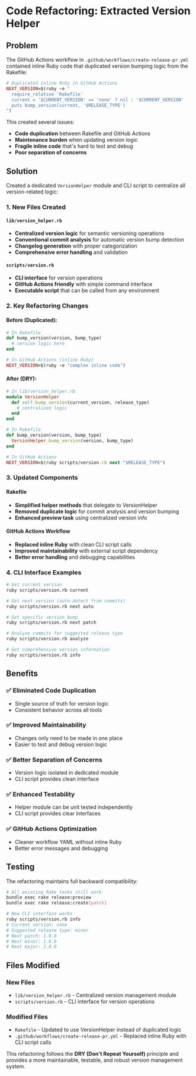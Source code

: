 # Code Refactoring: Extracted Version Helper

## Problem

The GitHub Actions workflow in `.github/workflows/create-release-pr.yml` contained inline Ruby code that duplicated version bumping logic from the Rakefile:

```ruby
# Duplicated inline Ruby in GitHub Actions
NEXT_VERSION=$(ruby -e "
  require_relative 'Rakefile'
  current = '$CURRENT_VERSION' == 'none' ? nil : '$CURRENT_VERSION'
  puts bump_version(current, '$RELEASE_TYPE')
")
```

This created several issues:

- **Code duplication** between Rakefile and GitHub Actions
- **Maintenance burden** when updating version logic
- **Fragile inline code** that's hard to test and debug
- **Poor separation of concerns**

## Solution

Created a dedicated `VersionHelper` module and CLI script to centralize all version-related logic:

### 1. New Files Created

#### `lib/version_helper.rb`

- **Centralized version logic** for semantic versioning operations
- **Conventional commit analysis** for automatic version bump detection
- **Changelog generation** with proper categorization
- **Comprehensive error handling** and validation

#### `scripts/version.rb`

- **CLI interface** for version operations
- **GitHub Actions friendly** with simple command interface
- **Executable script** that can be called from any environment

### 2. Key Refactoring Changes

#### Before (Duplicated):

```ruby
# In Rakefile
def bump_version(version, bump_type)
  # version logic here
end

# In GitHub Actions (inline Ruby)
NEXT_VERSION=$(ruby -e "complex inline code")
```

#### After (DRY):

```ruby
# In lib/version_helper.rb
module VersionHelper
  def self.bump_version(current_version, release_type)
    # centralized logic
  end
end

# In Rakefile
def bump_version(version, bump_type)
  VersionHelper.bump_version(version, bump_type)
end

# In GitHub Actions
NEXT_VERSION=$(ruby scripts/version.rb next "$RELEASE_TYPE")
```

### 3. Updated Components

#### Rakefile

- **Simplified helper methods** that delegate to VersionHelper
- **Removed duplicate logic** for commit analysis and version bumping
- **Enhanced preview task** using centralized version info

#### GitHub Actions Workflow

- **Replaced inline Ruby** with clean CLI script calls
- **Improved maintainability** with external script dependency
- **Better error handling** and debugging capabilities

### 4. CLI Interface Examples

```bash
# Get current version
ruby scripts/version.rb current

# Get next version (auto-detect from commits)
ruby scripts/version.rb next auto

# Get specific version bump
ruby scripts/version.rb next patch

# Analyze commits for suggested release type
ruby scripts/version.rb analyze

# Get comprehensive version information
ruby scripts/version.rb info
```

## Benefits

### ✅ **Eliminated Code Duplication**

- Single source of truth for version logic
- Consistent behavior across all tools

### ✅ **Improved Maintainability**

- Changes only need to be made in one place
- Easier to test and debug version logic

### ✅ **Better Separation of Concerns**

- Version logic isolated in dedicated module
- CLI script provides clean interface

### ✅ **Enhanced Testability**

- Helper module can be unit tested independently
- CLI script provides clear interfaces

### ✅ **GitHub Actions Optimization**

- Cleaner workflow YAML without inline Ruby
- Better error messages and debugging

## Testing

The refactoring maintains full backward compatibility:

```bash
# All existing Rake tasks still work
bundle exec rake release:preview
bundle exec rake release:create[patch]

# New CLI interface works
ruby scripts/version.rb info
# Current version: none
# Suggested release type: minor
# Next patch: 1.0.0
# Next minor: 1.0.0
# Next major: 1.0.0
```

## Files Modified

### New Files

- `lib/version_helper.rb` - Centralized version management module
- `scripts/version.rb` - CLI interface for version operations

### Modified Files

- `Rakefile` - Updated to use VersionHelper instead of duplicated logic
- `.github/workflows/create-release-pr.yml` - Replaced inline Ruby with CLI script calls

This refactoring follows the **DRY (Don't Repeat Yourself)** principle and provides a more maintainable, testable, and robust version management system.

